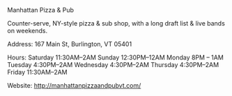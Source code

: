 Manhattan Pizza & Pub

Counter-serve, NY-style pizza & sub shop, with a long draft list & live bands on weekends.

Address: 167 Main St, Burlington, VT 05401

Hours: 
Saturday	11:30AM–2AM
Sunday	    12:30PM–12AM
Monday  	 8PM – 1AM
Tuesday	    4:30PM–2AM
Wednesday	4:30PM–2AM
Thursday	4:30PM–2AM
Friday	    11:30AM–2AM

Website: http://manhattanpizzaandpubvt.com/
